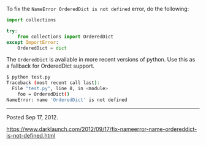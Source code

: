 To fix the `NameError OrderedDict is not defined` error, do the following:

```python
import collections

try:
    from collections import OrderedDict
except ImportError:
    OrderedDict = dict
```

The `OrderedDict` is available in more recent versions of python. Use this as a fallback for OrderedDict support.

```bash
$ python test.py
Traceback (most recent call last):
  File "test.py", line 8, in <module>
    foo = OrderedDict()
NameError: name 'OrderedDict' is not defined
```

---

Posted Sep 17, 2012.

https://www.darklaunch.com/2012/09/17/fix-nameerror-name-ordereddict-is-not-defined.html